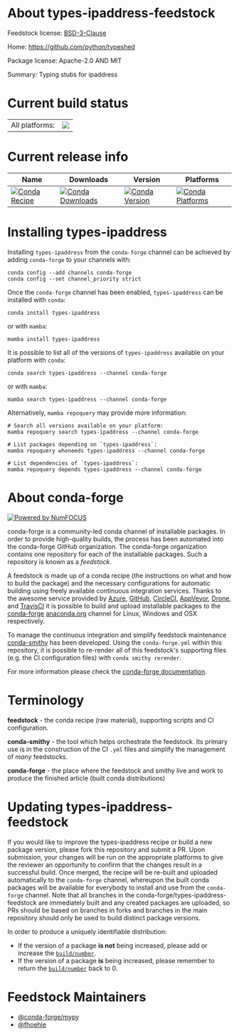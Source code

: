 About types-ipaddress-feedstock
===============================

Feedstock license: [BSD-3-Clause](https://github.com/conda-forge/types-ipaddress-feedstock/blob/main/LICENSE.txt)

Home: https://github.com/python/typeshed

Package license: Apache-2.0 AND MIT

Summary: Typing stubs for ipaddress

Current build status
====================


<table><tr><td>All platforms:</td>
    <td>
      <a href="https://dev.azure.com/conda-forge/feedstock-builds/_build/latest?definitionId=13124&branchName=main">
        <img src="https://dev.azure.com/conda-forge/feedstock-builds/_apis/build/status/types-ipaddress-feedstock?branchName=main">
      </a>
    </td>
  </tr>
</table>

Current release info
====================

| Name | Downloads | Version | Platforms |
| --- | --- | --- | --- |
| [![Conda Recipe](https://img.shields.io/badge/recipe-types--ipaddress-green.svg)](https://anaconda.org/conda-forge/types-ipaddress) | [![Conda Downloads](https://img.shields.io/conda/dn/conda-forge/types-ipaddress.svg)](https://anaconda.org/conda-forge/types-ipaddress) | [![Conda Version](https://img.shields.io/conda/vn/conda-forge/types-ipaddress.svg)](https://anaconda.org/conda-forge/types-ipaddress) | [![Conda Platforms](https://img.shields.io/conda/pn/conda-forge/types-ipaddress.svg)](https://anaconda.org/conda-forge/types-ipaddress) |

Installing types-ipaddress
==========================

Installing `types-ipaddress` from the `conda-forge` channel can be achieved by adding `conda-forge` to your channels with:

```
conda config --add channels conda-forge
conda config --set channel_priority strict
```

Once the `conda-forge` channel has been enabled, `types-ipaddress` can be installed with `conda`:

```
conda install types-ipaddress
```

or with `mamba`:

```
mamba install types-ipaddress
```

It is possible to list all of the versions of `types-ipaddress` available on your platform with `conda`:

```
conda search types-ipaddress --channel conda-forge
```

or with `mamba`:

```
mamba search types-ipaddress --channel conda-forge
```

Alternatively, `mamba repoquery` may provide more information:

```
# Search all versions available on your platform:
mamba repoquery search types-ipaddress --channel conda-forge

# List packages depending on `types-ipaddress`:
mamba repoquery whoneeds types-ipaddress --channel conda-forge

# List dependencies of `types-ipaddress`:
mamba repoquery depends types-ipaddress --channel conda-forge
```


About conda-forge
=================

[![Powered by
NumFOCUS](https://img.shields.io/badge/powered%20by-NumFOCUS-orange.svg?style=flat&colorA=E1523D&colorB=007D8A)](https://numfocus.org)

conda-forge is a community-led conda channel of installable packages.
In order to provide high-quality builds, the process has been automated into the
conda-forge GitHub organization. The conda-forge organization contains one repository
for each of the installable packages. Such a repository is known as a *feedstock*.

A feedstock is made up of a conda recipe (the instructions on what and how to build
the package) and the necessary configurations for automatic building using freely
available continuous integration services. Thanks to the awesome service provided by
[Azure](https://azure.microsoft.com/en-us/services/devops/), [GitHub](https://github.com/),
[CircleCI](https://circleci.com/), [AppVeyor](https://www.appveyor.com/),
[Drone](https://cloud.drone.io/welcome), and [TravisCI](https://travis-ci.com/)
it is possible to build and upload installable packages to the
[conda-forge](https://anaconda.org/conda-forge) [anaconda.org](https://anaconda.org/)
channel for Linux, Windows and OSX respectively.

To manage the continuous integration and simplify feedstock maintenance
[conda-smithy](https://github.com/conda-forge/conda-smithy) has been developed.
Using the ``conda-forge.yml`` within this repository, it is possible to re-render all of
this feedstock's supporting files (e.g. the CI configuration files) with ``conda smithy rerender``.

For more information please check the [conda-forge documentation](https://conda-forge.org/docs/).

Terminology
===========

**feedstock** - the conda recipe (raw material), supporting scripts and CI configuration.

**conda-smithy** - the tool which helps orchestrate the feedstock.
                   Its primary use is in the construction of the CI ``.yml`` files
                   and simplify the management of *many* feedstocks.

**conda-forge** - the place where the feedstock and smithy live and work to
                  produce the finished article (built conda distributions)


Updating types-ipaddress-feedstock
==================================

If you would like to improve the types-ipaddress recipe or build a new
package version, please fork this repository and submit a PR. Upon submission,
your changes will be run on the appropriate platforms to give the reviewer an
opportunity to confirm that the changes result in a successful build. Once
merged, the recipe will be re-built and uploaded automatically to the
`conda-forge` channel, whereupon the built conda packages will be available for
everybody to install and use from the `conda-forge` channel.
Note that all branches in the conda-forge/types-ipaddress-feedstock are
immediately built and any created packages are uploaded, so PRs should be based
on branches in forks and branches in the main repository should only be used to
build distinct package versions.

In order to produce a uniquely identifiable distribution:
 * If the version of a package **is not** being increased, please add or increase
   the [``build/number``](https://docs.conda.io/projects/conda-build/en/latest/resources/define-metadata.html#build-number-and-string).
 * If the version of a package **is** being increased, please remember to return
   the [``build/number``](https://docs.conda.io/projects/conda-build/en/latest/resources/define-metadata.html#build-number-and-string)
   back to 0.

Feedstock Maintainers
=====================

* [@conda-forge/mypy](https://github.com/orgs/conda-forge/teams/mypy/)
* [@fhoehle](https://github.com/fhoehle/)

